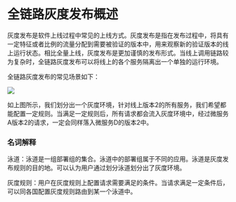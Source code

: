 # 全链路灰度发布概述

灰度发布是软件上线过程中常见的上线方式。灰度发布是指在发布过程中，将具有一定特征或者比例的流量分配到需要被验证的版本中，用来观察新的验证版本的线上运行状态。相比全量上线，灰度发布是更加谨慎的发布形式。当线上调用链路较为复杂时，全链路灰度发布可以将线上的各个服务隔离出一个单独的运行环境。

全链路灰度发布的常见场景如下：

![](https://main.qcloudimg.com/raw/cb82fd96381a04a4fc8ce2958bace387.svg)

如上图所示，我们划分出一个灰度环境，针对线上版本2的所有服务，我们希望都能配置一定规则。当满足一定规则后，所有请求都会流入灰度环境中，经过微服务A版本2的请求，一定会同样落入微服务D的版本2中。

### 名词解释

泳道：泳道是一组部署组的集合。泳道中的部署组属于不同的应用。泳道是灰度发布规则的目的地。可以认为用户通过划分泳道划分出了灰度环境。

灰度规则：用户在灰度规则上配置请求需要满足的条件。当请求满足一定条件后，可以同各国配置灰度规则路由到某一个泳道中。